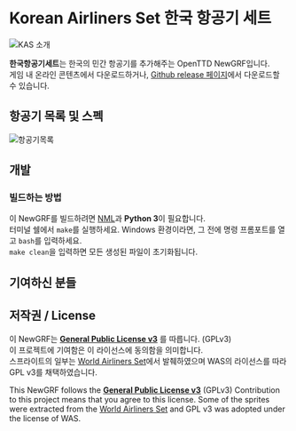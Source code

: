 # Korean Airliners Set 한국 항공기 세트

![KAS 소개](https://user-images.githubusercontent.com/85421764/172054052-856074b5-b567-47b6-9720-22ea1649b6dc.png)

**한국항공기세트**는 한국의 민간 항공기를 추가해주는 OpenTTD NewGRF입니다.  
게임 내 온라인 콘텐츠에서 다운로드하거나, [Github release 페이지](https://github.com/GBLINER/KoreanAirlinersSet/releases)에서 다운로드할 수 있습니다.

## 항공기 목록 및 스펙

![항공기목록](https://user-images.githubusercontent.com/85421764/172055076-7c7469a1-b287-4f27-808f-28c400ea8db3.png)

## 개발
### 빌드하는 방법
이 NewGRF를 빌드하려면 [NML](https://github.com/OpenTTD/nml)과 **Python 3**이 필요합니다.  
터미널 쉘에서 ``make``를 실행하세요. Windows 환경이라면, 그 전에 명령 프롬포트를 열고 ``bash``를 입력하세요.  
``make clean``을 입력하면 모든 생성된 파일이 초기화됩니다.

## 기여하신 분들

## 저작권 / License
이 NewGRF는 **[General Public License v3](https://www.gnu.org/licenses/gpl-3.0.html)** 를 따릅니다. (GPLv3) <br>
이 프로젝트에 기여함은 이 라이선스에 동의함을 의미합니다. <br>
스프라이트의 일부는 [World Airliners Set](https://www.tt-forums.net/viewtopic.php?t=39227)에서 발췌하였으며 WAS의 라이선스를 따라  GPL v3를 채택하였습니다.

This NewGRF follows the **[General Public License v3](https://www.gnu.org/licenses/gpl-3.0.html)** (GPLv3)
Contribution to this project means that you agree to this license.
Some of the sprites were extracted from the [World Airliners Set](https://www.tt-forums.net/viewtopic.php?t=39227) and GPL v3 was adopted under the license of WAS.

